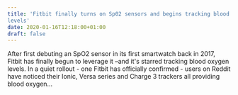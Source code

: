 ```yaml
---
title: 'Fitbit finally turns on Sp02 sensors and begins tracking blood oxygen
levels'
date: 2020-01-16T12:18:00+01:00
draft: false
---
```


After first debuting an SpO2 sensor in its first smartwatch back in 2017, Fitbit has finally begun to leverage it –and it's starred tracking blood oxygen levels. In a quiet rollout - one Fitbit has officially confirmed - users on Reddit have noticed their Ionic, Versa series and Charge 3 trackers all providing blood oxygen…
